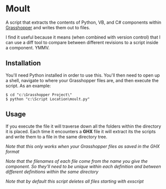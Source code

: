 # Moult

A script that extracts the contents of Python, VB, and C# components within [Grasshopper](http://www.grasshopper3d.com/) and writes them out to files.

I find it useful because it means (when combined with version control) that I can use a diff tool to compare between different revisions to a script inside a component. YMMV.

## Installation

You'll need Python installed in order to use this. You'll then need to open up a shell, navigate to where your Grasshopper files are, and then execute the script. As an example:

    $ cd "c:\Grasshopper Project\"
    $ python "c:\Script Location\moult.py"

## Usage

If you execute the file it will traverse down all the folders within the directory it is placed. Each time it encounters a **GHX** file it will extract its the scripts and write them to a file in the same directory tree.

*Note that this only works when your Grasshopper files as saved in the GHX format*

*Note that the filenames of each file come from the name you give the component. So they'll need to be unique within each definition and between different definitions within the same directory*

*Note that by default this script deletes all files starting with exscript*

